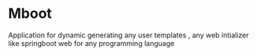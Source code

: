 # Mboot
Application for dynamic generating any user templates , any web intializer like springboot web for any programming language
